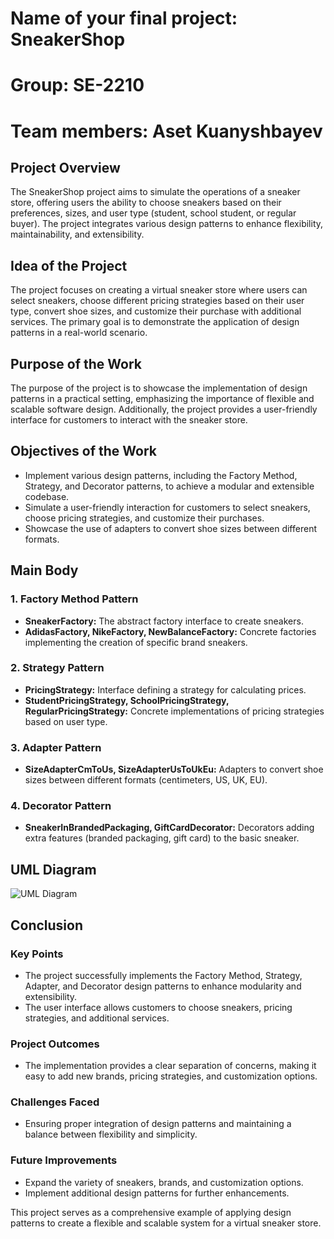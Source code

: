 # Name of your final project: SneakerShop
# Group: SE-2210
# Team members: Aset Kuanyshbayev

## Project Overview

The SneakerShop project aims to simulate the operations of a sneaker store, offering users the ability to choose sneakers based on their preferences, sizes, and user type (student, school student, or regular buyer). The project integrates various design patterns to enhance flexibility, maintainability, and extensibility.

## Idea of the Project

The project focuses on creating a virtual sneaker store where users can select sneakers, choose different pricing strategies based on their user type, convert shoe sizes, and customize their purchase with additional services. The primary goal is to demonstrate the application of design patterns in a real-world scenario.

## Purpose of the Work

The purpose of the project is to showcase the implementation of design patterns in a practical setting, emphasizing the importance of flexible and scalable software design. Additionally, the project provides a user-friendly interface for customers to interact with the sneaker store.

## Objectives of the Work

- Implement various design patterns, including the Factory Method, Strategy, and Decorator patterns, to achieve a modular and extensible codebase.
- Simulate a user-friendly interaction for customers to select sneakers, choose pricing strategies, and customize their purchases.
- Showcase the use of adapters to convert shoe sizes between different formats.

## Main Body

### 1. Factory Method Pattern

- **SneakerFactory:** The abstract factory interface to create sneakers.
- **AdidasFactory, NikeFactory, NewBalanceFactory:** Concrete factories implementing the creation of specific brand sneakers.

### 2. Strategy Pattern

- **PricingStrategy:** Interface defining a strategy for calculating prices.
- **StudentPricingStrategy, SchoolPricingStrategy, RegularPricingStrategy:** Concrete implementations of pricing strategies based on user type.

### 3. Adapter Pattern

- **SizeAdapterCmToUs, SizeAdapterUsToUkEu:** Adapters to convert shoe sizes between different formats (centimeters, US, UK, EU).

### 4. Decorator Pattern

- **SneakerInBrandedPackaging, GiftCardDecorator:** Decorators adding extra features (branded packaging, gift card) to the basic sneaker.

## UML Diagram

![UML Diagram](https://user-images.githubusercontent.com/123344016/284712704-41c37ff3-bc98-4bac-a782-e08c031b00fd.jpg)

## Conclusion

### Key Points

- The project successfully implements the Factory Method, Strategy, Adapter, and Decorator design patterns to enhance modularity and extensibility.
- The user interface allows customers to choose sneakers, pricing strategies, and additional services.

### Project Outcomes

- The implementation provides a clear separation of concerns, making it easy to add new brands, pricing strategies, and customization options.

### Challenges Faced

- Ensuring proper integration of design patterns and maintaining a balance between flexibility and simplicity.

### Future Improvements

- Expand the variety of sneakers, brands, and customization options.
- Implement additional design patterns for further enhancements.

This project serves as a comprehensive example of applying design patterns to create a flexible and scalable system for a virtual sneaker store.
